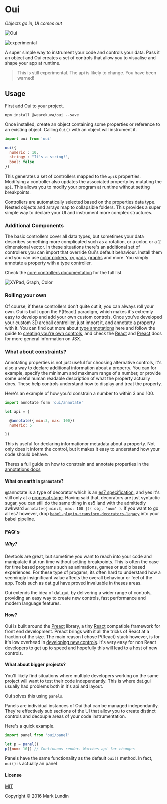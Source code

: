 # Oui

_Objects go in, UI comes out_

![Oui](http://i.imgur.com/GCqgzWw.png)

![experimental](https://img.shields.io/badge/stability-experimental-red.svg?style=flat-square)

A super simple way to instrument your code and controls your data. Pass it an object and Oui creates a set of controls that allow you to visualise and shape your app at runtime.

> This is still experimental. The api is likely to change. You have been warned!

## Usage

First add Oui to your project.

```
npm install @wearekuva/oui --save
```

Once installed, create an object containing some properties or reference to an existing object. Calling `Oui()` with an object will instrument it.

```javascript
import oui from 'oui'

oui({
  numeric : 10,
  stringy : "It's a string!",
  bool: false
})
```

This generates a set of controllers mapped to the `api`s properties. Modifying a controller also updates the associated property by mutating the `api`. This allows you to modify your program at runtime without setting breakpoints.

Controllers are automatically selected based on the properties data type. Nested objects and arrays map to collapsible folders. This provides a super simple way to declare your UI and instrument more complex structures.


### Additional Components

The basic controllers cover all data types, but sometimes your data describes something more complicated such as a rotation, or a color, or a 2 dimensional vector. In these situations there's an additional set of controllers you can import that override Oui's default behaviour. Install them and you can use [color pickers](http://marklundin.github.io/core-controllers/documentation/#ColorPicker), [xy pads](http://marklundin.github.io/core-controllers/documentation/#XYPad), [graphs](http://marklundin.github.io/core-controllers/documentation/#Graph) and more.
You simply annotate a property with a type controller.

Check the [core controllers documentation](http://marklundin.github.io/core-controllers/documentation)
for the full list.

![XYPad, Graph, Color](http://g.recordit.co/FCmMPYjuTn.gif)

### Rolling your own

Of course, if these controllers don't quite cut it, you can always roll your own. Oui is built upon the P(React) paradigm, which makes it's extremly easy to develop and add your own custom controls. Once you've developed your custom 3D arcball controlller, just import it, and annotate a property with it. You can find out more about [type annotations](./docs/annotations) here and follow the guide to [creating you're own controls](/docs/custom_controls), and check the [React](https://facebook.github.io/react/docs/getting-started.html) and [Preact](https://preactjs.com/guide/getting-started) docs for more general information on JSX.


### What about constraints?
Annotating properties is not just useful for choosing alternative controls, it's also a way to declare additional information about a property. You can for example, specify the minimum and maximum range of a number, or provide some useful human readable description of what the property actually does. These help controls understand how to display and treat the property.

Here's an example of how you'd constrain a number to within 3 and 100.

```javascript
import annotate form 'oui/annotate'

let api = {

  @annotate({ min:3, max: 100})
  numeric: 5

})
```

This is useful for declaring informationor metadata about a property. Not only does it inform the control, but it makes it easy to understand how your code should behave.

Theres a full guide on how to constrain and annotate properties in the [annotations docs](./docs/annotations.md)


#### What on earth is `@annotate`?
@annotate is a type of decorator which is an [es7 specification](https://github.com/wycats/javascript-decorators),
and yes it's still only at a [proposal stage](https://github.com/tc39/proposals). Having said that, decorators are just syntactic sugar, you can still do the same thing in es5 land with the admittedly awkward `annotate({ min:3, max: 100 })( obj, 'num' )`. If you want to go all es7 however, drop [`babel-plugin-transform-decorators-legacy`](https://github.com/loganfsmyth/babel-plugin-transform-decorators-legacy) into your babel pipeline.


### FAQ's

##### Why?

Devtools are great, but sometime you want to reach into your code and manipulate it at run time without setting breakpoints. This is often the case for time based programs such as animations, games or audio based experiences. For these type of progams, its often hard to understand how a seemingly insignificant value affects the overall behaviour or feel of the app. Tools such as dat.gui have proved invaluable in theses areas.

Oui extends the idea of dat.gui, by delivering a wider range of controls, providing an easy way to create new controls, fast performance and modern language features.


#### How?
Oui is built around the [Preact](https://github.com/developit/preact) library, a tiny [React](https://facebook.github.io/react/) compatible framework for front end development. Preact brings with it all the tricks of React at a fraction of the size. The main reason I chose P(React) stack however, is for it's low overhead in [developing new controls](./docs/custom-controls.md). It's very easy for non React developers to get up to speed and hopefully this will lead to a host of new controls.


#### What about bigger projects?
You'll likely find situations where multiple developers working on the same project will want to test their code independantly. This is where dat.gui usually had problems both in it's api and layout.

Oui solves this using `panels`.

Panels are individual instances of Oui that can be managed independantly. They're effectively sub sections of the UI that allow you to create distinct controls and decouple areas of your code instrumentation.

Here's a quick example.

```javascript
import panel from 'oui/panel'

let p = panel()
p({num: 10}) // Continuous render. Watches api for changes

```

Panels have the same functionality as the default `oui()` method. In fact, `oui()` is actually an panel


#### License

[MIT](./LICENSE.md)


Copyright © 2016 Mark Lundin
